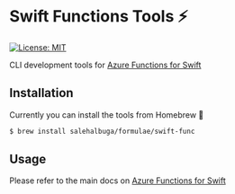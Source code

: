 # Swift Functions Tools ⚡️

[![License: MIT](https://img.shields.io/badge/License-MIT-yellow.svg)](https://opensource.org/licenses/MIT)

CLI development tools for [Azure Functions for Swift](https://github.com/SalehAlbuga/azure-functions-swift)

## Installation
Currently you can install the tools from Homebrew 🍺

```bash
$ brew install salehalbuga/formulae/swift-func
```

## Usage
Please refer to the main docs on [Azure Functions for Swift](https://github.com/SalehAlbuga/azure-functions-swift)

